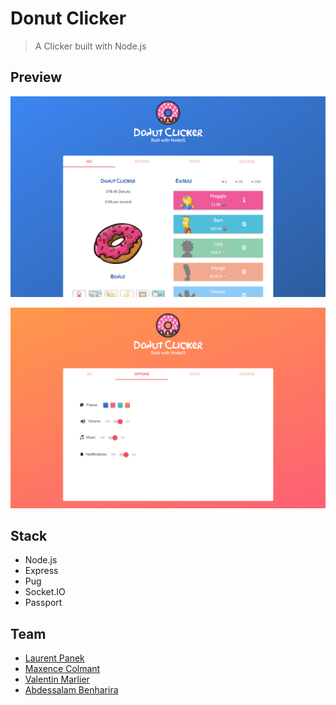 # Donut Clicker

> A Clicker built with Node.js

## Preview

![1](pics/1.png)

![2](pics/2.png)


## Stack

- Node.js
- Express
- Pug
- Socket.IO
- Passport

## Team

- [Laurent Panek](https://github.com/Laurent-PANEK)
- [Maxence Colmant](https://github.com/maxencecolmant)
- [Valentin Marlier](https://github.com/vmarlier)
- [Abdessalam Benharira](https://github.com/abdessalam98)
